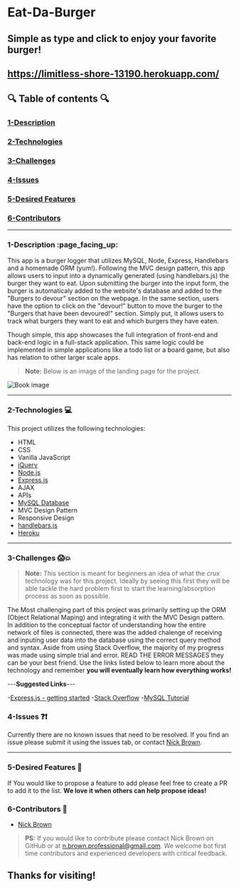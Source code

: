 <!-- This is a basic template for ReadMe files -->

# Eat-Da-Burger
## Simple as type and click to enjoy your favorite burger!

## https://limitless-shore-13190.herokuapp.com/

  

## :mag: Table of contents :mag:

  
### [1-Description](https://github.com/nick-d-brown/burger#1-description-page_facing_up)
### [2-Technologies](https://github.com/nick-d-brown/burger#2-technologies--computer)
### [3-Challenges](https://github.com/nick-d-brown/burger#3-challenges-screamboom)
### [4-Issues](https://github.com/nick-d-brown/burger#4-issues-questionexclamation)
### [5-Desired Features](https://github.com/nick-d-brown/burger#6-contributors-raised_hands)
### [6-Contributors](https://github.com/nick-d-brown/burger#thanks-for-visiting)

 ---

### 1-Description :page\_facing\_up:

This app is a burger logger that utilizes MySQL, Node, Express, Handlebars and a homemade ORM (yum!). Following the MVC design pattern, this app allows users to input into a dynamically generated (using handlebars.js) the burger they want to eat. Upon submitting the burger into the input form, the burger is automaticaly added to the website's database and added to the "Burgers to devour" section on the webpage. In the same section, users have the option to click on the "devour!" button to move the burger to the "Burgers that have been devoured!" section. Simply put, it allows users to track what burgers they want to eat and which burgers they have eaten.

Though simple, this app showcases the full integration of front-end and back-end logic in a full-stack application. This same logic could be implemented in simple applications like a todo list or a board game, but also has relation to other larger scale apps.


> **Note:** Below is an image of the landing page for the project.




![Book image](https://github.com/nick-d-brown/burger/blob/master/app/public/assets/images/burgerApp.png)


---


### 2-Technologies  :computer:

  This project utilizes the following technologies:



- HTML
- CSS
- Vanilla JavaScript
- [jQuery](https://jquery.com/)
- [Node.js](https://nodejs.org/en/)
- [Express.js](https://expressjs.com/)
- AJAX
- APIs
- [MySQL Database](https://www.mysql.com/)
- MVC Design Pattern
- Responsive Design
- [handlebars.js](https://handlebarsjs.com)
- [Heroku](https://www.heroku.com/)

---

### 3-Challenges :scream::boom:

> **Note:** This section is meant for beginners an idea of what the *crux* technology was for this project. Ideally by seeing this first they will be able tackle the hard problem first to start the learning/absorption process as soon as possible.

The Most challenging part of this project was primarily setting up the ORM (Object Relational Maping) and integrating it with the MVC Design pattern. In addition to the conceptual factor of understanding how the entire network of files is connected, there was the added chalenge of receiving and inputing user data into the database using the correct query method and syntax. Aside from using Stack Overflow, the majority of my progress was made using simple trial and error. READ THE ERROR MESSAGES they can be your best friend. Use the links listed below to learn more about the technology and remember **you will eventually learn how everything works!**

---**Suggested Links**---

-[Express.js - getting started](https://expressjs.com/en/starter/installing.html)
-[Stack Overflow](https://stackoverflow.com/)
-[MySQL Tutorial](https://www.tutorialspoint.com/mysql/index.htm)

### 4-Issues :question::exclamation:

  Currently there are no known issues that need to be resolved. If you find an issue please submit it using the issues tab, or contact [Nick Brown](https://github.com/nick-d-brown/).

---

### 5-Desired Features :star2:

If You would like to propose a feature to add please feel free to create a PR to add it to the list. **We love it when others can help propose ideas!**


### 6-Contributors :raised_hands:

- [Nick Brown](https://github.com/nick-d-brown/)

> **PS:** If you would like to contribute please contact Nick Brown on GitHub or at n.brown.professional@gmail.com. We welcome bot first time contributors and experienced developers with critical feedback. 


## Thanks for visiting!